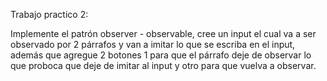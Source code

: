 Trabajo practico 2:

Implemente el patrón observer - observable, cree un input el cual va a ser observado por 2 párrafos y van a imitar lo que se escriba en el input, además que agregue 2 botones 1 para que el párrafo deje de observar lo que proboca que deje de imitar al input y otro para que vuelva a observar.
